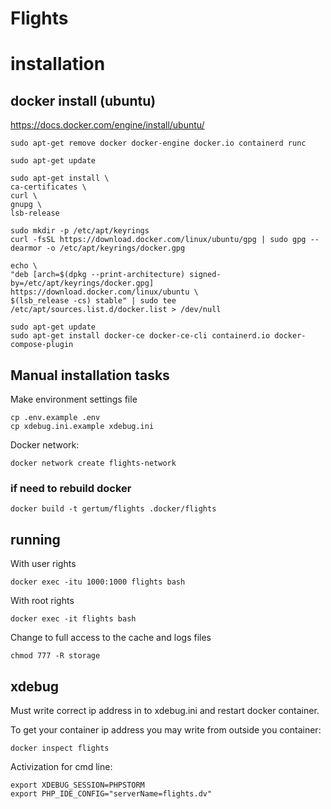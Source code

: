 # Flights

# installation

## docker install (ubuntu)

https://docs.docker.com/engine/install/ubuntu/

    sudo apt-get remove docker docker-engine docker.io containerd runc

    sudo apt-get update

    sudo apt-get install \
    ca-certificates \
    curl \
    gnupg \
    lsb-release
    
    sudo mkdir -p /etc/apt/keyrings
    curl -fsSL https://download.docker.com/linux/ubuntu/gpg | sudo gpg --dearmor -o /etc/apt/keyrings/docker.gpg

    echo \
    "deb [arch=$(dpkg --print-architecture) signed-by=/etc/apt/keyrings/docker.gpg] https://download.docker.com/linux/ubuntu \
    $(lsb_release -cs) stable" | sudo tee /etc/apt/sources.list.d/docker.list > /dev/null
    
    sudo apt-get update
    sudo apt-get install docker-ce docker-ce-cli containerd.io docker-compose-plugin

## Manual installation tasks 

Make environment settings file

    cp .env.example .env
    cp xdebug.ini.example xdebug.ini

Docker network:

    docker network create flights-network

### if need to rebuild docker

    docker build -t gertum/flights .docker/flights

## running

With user rights

    docker exec -itu 1000:1000 flights bash

With root rights

    docker exec -it flights bash

Change to full access to the cache and logs files 

    chmod 777 -R storage

## xdebug

Must write correct ip address in to xdebug.ini and restart docker container.

To get your container ip address you may write from outside you container:

    docker inspect flights

Activization for cmd line:

    export XDEBUG_SESSION=PHPSTORM
    export PHP_IDE_CONFIG="serverName=flights.dv"





    

    
